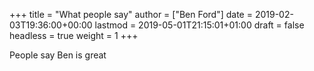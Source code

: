 +++
title = "What people say"
author = ["Ben Ford"]
date = 2019-02-03T19:36:00+00:00
lastmod = 2019-05-01T21:15:01+01:00
draft = false
headless = true
weight = 1
+++

People say Ben is great
